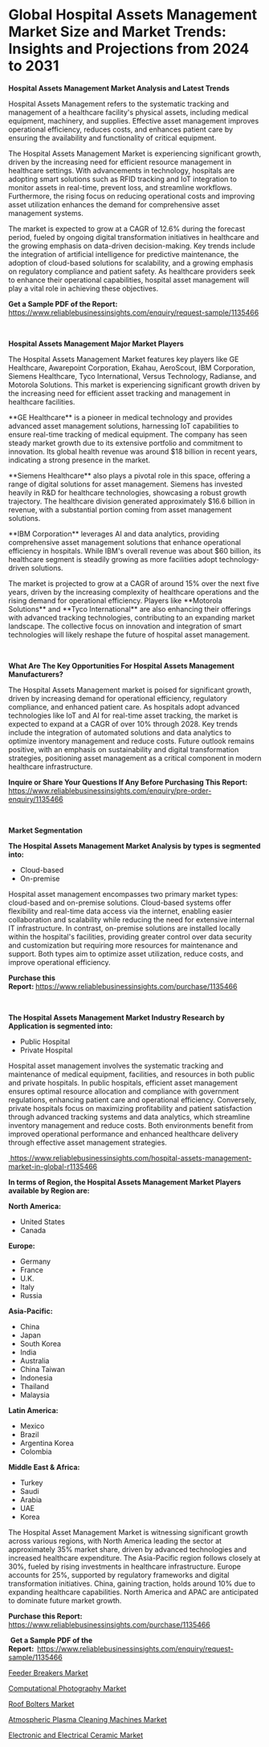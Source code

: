 <p><h1>Global Hospital Assets Management Market Size and Market Trends: Insights and Projections from 2024 to 2031</h1></p><p><strong>Hospital Assets Management Market Analysis and Latest Trends</strong></p>
<p><p>Hospital Assets Management refers to the systematic tracking and management of a healthcare facility's physical assets, including medical equipment, machinery, and supplies. Effective asset management improves operational efficiency, reduces costs, and enhances patient care by ensuring the availability and functionality of critical equipment.</p><p>The Hospital Assets Management Market is experiencing significant growth, driven by the increasing need for efficient resource management in healthcare settings. With advancements in technology, hospitals are adopting smart solutions such as RFID tracking and IoT integration to monitor assets in real-time, prevent loss, and streamline workflows. Furthermore, the rising focus on reducing operational costs and improving asset utilization enhances the demand for comprehensive asset management systems.</p><p>The market is expected to grow at a CAGR of 12.6% during the forecast period, fueled by ongoing digital transformation initiatives in healthcare and the growing emphasis on data-driven decision-making. Key trends include the integration of artificial intelligence for predictive maintenance, the adoption of cloud-based solutions for scalability, and a growing emphasis on regulatory compliance and patient safety. As healthcare providers seek to enhance their operational capabilities, hospital asset management will play a vital role in achieving these objectives.</p></p>
<p><strong>Get a Sample PDF of the Report:&nbsp;</strong> <a href="https://www.reliablebusinessinsights.com/enquiry/request-sample/1135466?utm_campaign=950&utm_medium=2&utm_source=Github&utm_content=ia&utm_term=20122024&utm_id=hospital-assets-management">https://www.reliablebusinessinsights.com/enquiry/request-sample/1135466</a></p>
<p>&nbsp;</p>
<p><strong>Hospital Assets Management Major Market Players</strong></p>
<p><p>The Hospital Assets Management Market features key players like GE Healthcare, Awarepoint Corporation, Ekahau, AeroScout, IBM Corporation, Siemens Healthcare, Tyco International, Versus Technology, Radianse, and Motorola Solutions. This market is experiencing significant growth driven by the increasing need for efficient asset tracking and management in healthcare facilities.</p><p>**GE Healthcare** is a pioneer in medical technology and provides advanced asset management solutions, harnessing IoT capabilities to ensure real-time tracking of medical equipment. The company has seen steady market growth due to its extensive portfolio and commitment to innovation. Its global health revenue was around $18 billion in recent years, indicating a strong presence in the market.</p><p>**Siemens Healthcare** also plays a pivotal role in this space, offering a range of digital solutions for asset management. Siemens has invested heavily in R&D for healthcare technologies, showcasing a robust growth trajectory. The healthcare division generated approximately $16.6 billion in revenue, with a substantial portion coming from asset management solutions.</p><p>**IBM Corporation** leverages AI and data analytics, providing comprehensive asset management solutions that enhance operational efficiency in hospitals. While IBM's overall revenue was about $60 billion, its healthcare segment is steadily growing as more facilities adopt technology-driven solutions.</p><p>The market is projected to grow at a CAGR of around 15% over the next five years, driven by the increasing complexity of healthcare operations and the rising demand for operational efficiency. Players like **Motorola Solutions** and **Tyco International** are also enhancing their offerings with advanced tracking technologies, contributing to an expanding market landscape. The collective focus on innovation and integration of smart technologies will likely reshape the future of hospital asset management.</p></p>
<p>&nbsp;</p>
<p><strong>What Are The Key Opportunities For Hospital Assets Management Manufacturers?</strong></p>
<p><p>The Hospital Assets Management market is poised for significant growth, driven by increasing demand for operational efficiency, regulatory compliance, and enhanced patient care. As hospitals adopt advanced technologies like IoT and AI for real-time asset tracking, the market is expected to expand at a CAGR of over 10% through 2028. Key trends include the integration of automated solutions and data analytics to optimize inventory management and reduce costs. Future outlook remains positive, with an emphasis on sustainability and digital transformation strategies, positioning asset management as a critical component in modern healthcare infrastructure.</p></p>
<p><strong>Inquire or Share Your Questions If Any Before Purchasing This Report:</strong> <a href="https://www.reliablebusinessinsights.com/enquiry/pre-order-enquiry/1135466?utm_campaign=950&utm_medium=2&utm_source=Github&utm_content=ia&utm_term=20122024&utm_id=hospital-assets-management">https://www.reliablebusinessinsights.com/enquiry/pre-order-enquiry/1135466</a></p>
<p>&nbsp;</p>
<p><strong>Market Segmentation</strong></p>
<p><strong>The Hospital Assets Management Market Analysis by types is segmented into:</strong></p>
<p><ul><li>Cloud-based</li><li>On-premise</li></ul></p>
<p><p>Hospital asset management encompasses two primary market types: cloud-based and on-premise solutions. Cloud-based systems offer flexibility and real-time data access via the internet, enabling easier collaboration and scalability while reducing the need for extensive internal IT infrastructure. In contrast, on-premise solutions are installed locally within the hospital's facilities, providing greater control over data security and customization but requiring more resources for maintenance and support. Both types aim to optimize asset utilization, reduce costs, and improve operational efficiency.</p></p>
<p><strong>Purchase this Report:&nbsp;</strong><a href="https://www.reliablebusinessinsights.com/purchase/1135466?utm_campaign=950&utm_medium=2&utm_source=Github&utm_content=ia&utm_term=20122024&utm_id=hospital-assets-management">https://www.reliablebusinessinsights.com/purchase/1135466</a></p>
<p>&nbsp;</p>
<p><strong>The Hospital Assets Management Market Industry Research by Application is segmented into:</strong></p>
<p><ul><li>Public Hospital</li><li>Private Hospital</li></ul></p>
<p><p>Hospital asset management involves the systematic tracking and maintenance of medical equipment, facilities, and resources in both public and private hospitals. In public hospitals, efficient asset management ensures optimal resource allocation and compliance with government regulations, enhancing patient care and operational efficiency. Conversely, private hospitals focus on maximizing profitability and patient satisfaction through advanced tracking systems and data analytics, which streamline inventory management and reduce costs. Both environments benefit from improved operational performance and enhanced healthcare delivery through effective asset management strategies.</p></p>
<p><a href="https://www.reliablebusinessinsights.com/hospital-assets-management-market-in-global-r1135466?utm_campaign=950&utm_medium=2&utm_source=Github&utm_content=ia&utm_term=20122024&utm_id=hospital-assets-management">&nbsp;https://www.reliablebusinessinsights.com/hospital-assets-management-market-in-global-r1135466</a></p>
<p><strong>In terms of Region, the Hospital Assets Management Market Players available by Region are:</strong></p>
<p>
    <p> <strong> North America: </strong>
        <ul>
            <li>United States</li>
            <li>Canada</li>
        </ul>
        </p> 
    <p> <strong> Europe: </strong>
        <ul>
            <li>Germany</li>
            <li>France</li>
            <li>U.K.</li>
            <li>Italy</li>
            <li>Russia</li>
        </ul>
        </p> 
    <p> <strong> Asia-Pacific: </strong>
        <ul>
            <li>China</li>
            <li>Japan</li>
            <li>South Korea</li>
            <li>India</li>
            <li>Australia</li>
            <li>China Taiwan</li>
            <li>Indonesia</li>
            <li>Thailand</li>
            <li>Malaysia</li>
        </ul>
        </p> 
    <p> <strong> Latin America: </strong>
        <ul>
            <li>Mexico</li>
            <li>Brazil</li>
            <li>Argentina Korea</li>
            <li>Colombia</li>
        </ul>
        </p> 
    <p> <strong> Middle East & Africa: </strong>
        <ul>
            <li>Turkey</li>
            <li>Saudi</li>
            <li>Arabia</li>
            <li>UAE</li>
            <li>Korea</li>
        </ul>
    </p>
    </p>
<p><p>The Hospital Asset Management Market is witnessing significant growth across various regions, with North America leading the sector at approximately 35% market share, driven by advanced technologies and increased healthcare expenditure. The Asia-Pacific region follows closely at 30%, fueled by rising investments in healthcare infrastructure. Europe accounts for 25%, supported by regulatory frameworks and digital transformation initiatives. China, gaining traction, holds around 10% due to expanding healthcare capabilities. North America and APAC are anticipated to dominate future market growth.</p></p>
<p><strong>Purchase this Report: </strong><a href="https://www.reliablebusinessinsights.com/purchase/1135466?utm_campaign=950&utm_medium=2&utm_source=Github&utm_content=ia&utm_term=20122024&utm_id=hospital-assets-management">https://www.reliablebusinessinsights.com/purchase/1135466</a></p>
<p>&nbsp;<strong>Get a Sample PDF of the Report:&nbsp;&nbsp;</strong><a href="https://www.reliablebusinessinsights.com/enquiry/request-sample/1135466?utm_campaign=950&utm_medium=2&utm_source=Github&utm_content=ia&utm_term=20122024&utm_id=hospital-assets-management">https://www.reliablebusinessinsights.com/enquiry/request-sample/1135466</a></p>
<p><strong></strong></p>
<p><p><a href="https://www.linkedin.com/pulse/feeder-breakers-market-emerging-trends-future-prospects-period-ygv6e?utm_campaign=950&utm_medium=2&utm_source=Github&utm_content=ia&utm_term=20122024&utm_id=hospital-assets-management">Feeder Breakers Market</a></p><p><a href="https://www.linkedin.com/pulse/forecasting-computational-photography-market-success-key-vvcjf?utm_campaign=950&utm_medium=2&utm_source=Github&utm_content=ia&utm_term=20122024&utm_id=hospital-assets-management">Computational Photography Market</a></p><p><a href="https://www.linkedin.com/pulse/qualitative-quantitative-insights-roof-bolters-market-aonoe?utm_campaign=950&utm_medium=2&utm_source=Github&utm_content=ia&utm_term=20122024&utm_id=hospital-assets-management">Roof Bolters Market</a></p><p><a href="https://github.com/flnordan65e0/Market-Research-Report-List-1/blob/main/atmospheric-plasma-cleaning-machines-market.md?utm_campaign=950&utm_medium=2&utm_source=Github&utm_content=ia&utm_term=20122024&utm_id=hospital-assets-management">Atmospheric Plasma Cleaning Machines Market</a></p><p><a href="https://github.com/lindaopodray/Market-Research-Report-List-1/blob/main/electronic-and-electrical-ceramic-market.md?utm_campaign=950&utm_medium=2&utm_source=Github&utm_content=ia&utm_term=20122024&utm_id=hospital-assets-management">Electronic and Electrical Ceramic Market</a></p></p>